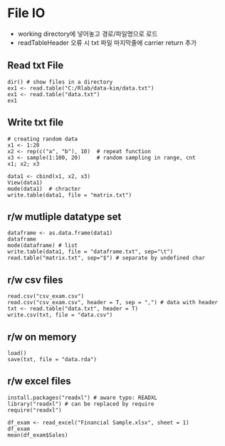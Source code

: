 # File IO
- working directory에 넣어놓고 경로/파일명으로 로드
- readTableHeader 오류 시 txt 파일 마지막줄에 carrier return 추가

## Read txt File
```
dir() # show files in a directory
ex1 <- read.table("C:/Rlab/data-kim/data.txt")
ex1 <- read.table("data.txt")
ex1
```

## Write txt file
```
# creating random data
x1 <- 1:20
x2 <- rep(c("a", "b"), 10)  # repeat function
x3 <- sample(1:100, 20)     # random sampling in range, cnt
x1; x2; x3

data1 <- cbind(x1, x2, x3)
View(data1)
mode(data1)  # chracter
write.table(data1, file = "matrix.txt")
```

## r/w mutliple datatype set
```
dataframe <- as.data.frame(data1)
dataframe
mode(dataframe) # list
write.table(data1, file = "dataframe.txt", sep="\t")
read.table("matrix.txt", sep="$") # separate by undefined char
```

## r/w csv files
```
read.csv("csv_exam.csv")
read.csv("csv_exam.csv", header = T, sep = ",") # data with header
txt <- read.table("data.txt", header = T)
write.csv(txt, file = "data.csv")
```

## r/w on memory
```
load()
save(txt, file = "data.rda")
```

## r/w excel files
```
install.packages("readxl") # aware typo: READXL
library("readxl") # can be replaced by require
require("readxl")

df_exam <- read_excel("Financial Sample.xlsx", sheet = 1)
df_exam
mean(df_exam$Sales)
```
